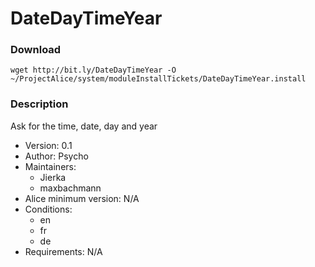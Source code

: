 # DateDayTimeYear

### Download
`wget http://bit.ly/DateDayTimeYear -O ~/ProjectAlice/system/moduleInstallTickets/DateDayTimeYear.install`

### Description
Ask for the time, date, day and year

- Version: 0.1
- Author: Psycho
- Maintainers:
  - Jierka
  - maxbachmann
- Alice minimum version: N/A
- Conditions:
  - en
  - fr
  - de
- Requirements: N/A
